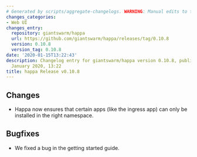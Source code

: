```yaml
---
# Generated by scripts/aggregate-changelogs. WARNING: Manual edits to this files will be overwritten.
changes_categories:
- Web UI
changes_entry:
  repository: giantswarm/happa
  url: https://github.com/giantswarm/happa/releases/tag/0.10.8
  version: 0.10.8
  version_tag: 0.10.8
date: '2020-01-15T13:22:43'
description: Changelog entry for giantswarm/happa version 0.10.8, published on 15
  January 2020, 13:22
title: happa Release v0.10.8
---
```


## Changes

- Happa now ensures that certain apps (like the ingress app) can only be installed in the right namespace.

## Bugfixes

- We fixed a bug in the getting started guide.
